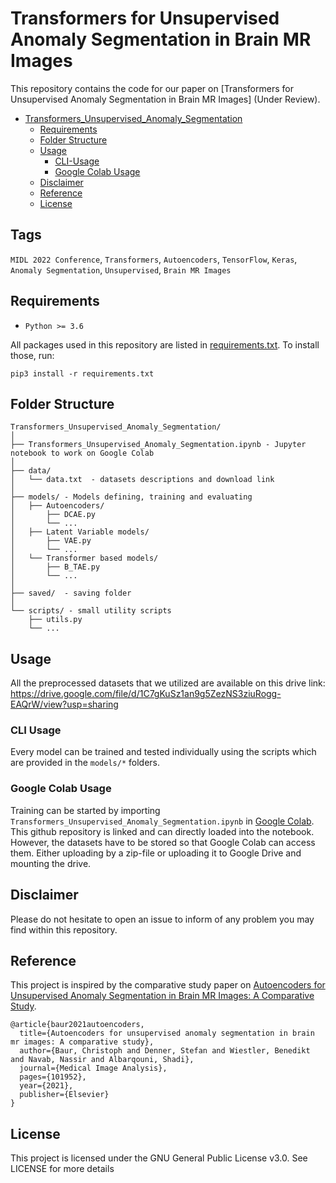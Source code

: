 # Transformers for Unsupervised Anomaly Segmentation in Brain MR Images

This repository contains the code for our paper on [Transformers for Unsupervised Anomaly Segmentation in Brain MR Images] (Under Review). 

* [Transformers_Unsupervised_Anomaly_Segmentation](#Transformers_Unsupervised_Anomaly_Segmentation)
  * [Requirements](#requirements)
  * [Folder Structure](#folder-structure)
  * [Usage](#usage)
      * [CLI-Usage](#cli-usage)
      * [Google Colab Usage](#google-colab-usage)
  * [Disclaimer](#disclaimer)
  * [Reference](#reference)
  * [License](#license)
    
<!-- /code_chunk_output -->


## Tags
<code>MIDL 2022 Conference</code>, <code>Transformers</code>, <code>Autoencoders</code>, <code>TensorFlow</code>, <code>Keras</code>, <code>Anomaly Segmentation</code>, <code>Unsupervised</code>, <code>Brain MR Images</code>


## Requirements
* <code>Python >= 3.6</code>

All packages used in this repository are listed in [requirements.txt](https://github.com/ahmedgh970/Transformers_Unsupervised_Anomaly_Segmentation/requirements.txt).
To install those, run:
```
pip3 install -r requirements.txt
```


## Folder Structure
  ```
  Transformers_Unsupervised_Anomaly_Segmentation/
  │
  ├── Transformers_Unsupervised_Anomaly_Segmentation.ipynb - Jupyter notebook to work on Google Colab
  │
  ├── data/
  │   └── data.txt  - datasets descriptions and download link
  │
  ├── models/ - Models defining, training and evaluating
  │   ├── Autoencoders/
  │       ├── DCAE.py
  │       └── ...
  │   ├── Latent Variable models/
  │       ├── VAE.py
  │       └── ...
  │   └── Transformer based models/
  │       ├── B_TAE.py
  │       └── ...
  │
  ├── saved/  - saving folder
  │
  └── scripts/ - small utility scripts
      ├── utils.py
      └── ...    
  ```


## Usage
All the preprocessed datasets that we utilized are available on this drive link: https://drive.google.com/file/d/1C7gKuSz1an9g5ZezNS3ziuRogg-EAQrW/view?usp=sharing

### CLI Usage
Every model can be trained and tested individually using the scripts which are provided in the `models/*` folders.


### Google Colab Usage
Training can be started by importing `Transformers_Unsupervised_Anomaly_Segmentation.ipynb` in [Google Colab](http://colab.research.google.com).
This github repository is linked and can directly loaded into the notebook. However, the datasets have to be stored so that Google Colab can access them. 
Either uploading by a zip-file or uploading it to Google Drive and mounting the drive.


## Disclaimer
Please do not hesitate to open an issue to inform of any problem you may find within this repository.


## Reference
This project is inspired by the comparative study paper on [Autoencoders for Unsupervised Anomaly Segmentation in Brain MR Images: A Comparative Study](https://www.sciencedirect.com/science/article/abs/pii/S1361841520303169).

```
@article{baur2021autoencoders,
  title={Autoencoders for unsupervised anomaly segmentation in brain mr images: A comparative study},
  author={Baur, Christoph and Denner, Stefan and Wiestler, Benedikt and Navab, Nassir and Albarqouni, Shadi},
  journal={Medical Image Analysis},
  pages={101952},
  year={2021},
  publisher={Elsevier}
}
```


## License
This project is licensed under the GNU General Public License v3.0. See LICENSE for more details
